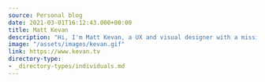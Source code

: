 ```yaml
---
source: Personal blog
date: 2021-03-01T16:12:43.000+00:00
title: Matt Kevan
description: "Hi, I'm Matt Kevan, a UX and visual designer with a mission to create innovative, people-first digital experiences."
image: "/assets/images/kevan.gif"
link: https://www.kevan.tv
directory-type:
- _directory-types/individuals.md
---
```

